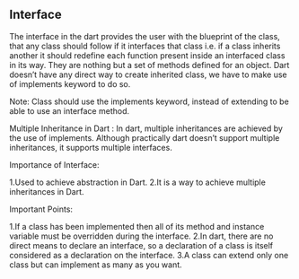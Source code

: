 ## Interface

The interface in the dart provides the user with the blueprint of the class, that any class should follow if it interfaces that class i.e. if a class inherits another it should redefine each function present inside an interfaced class in its way. They are nothing but a set of methods defined for an object. Dart doesn’t have any direct way to create inherited class, we have to make use of implements keyword to do so.

Note: Class should use the implements keyword, instead of extending to be able to use an interface method.

Multiple Inheritance in Dart :
In dart, multiple inheritances are achieved by the use of implements. Although practically dart doesn’t support multiple inheritances, it supports multiple interfaces.

Importance of Interface:

1.Used to achieve abstraction in Dart.
2.It is a way to achieve multiple inheritances in Dart.

Important Points:

1.If a class has been implemented then all of its method and instance variable must be overridden during the interface.
2.In dart, there are no direct means to declare an interface, so a declaration of a class is itself considered as a declaration on the interface.
3.A class can extend only one class but can implement as many as you want.
